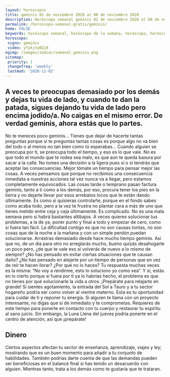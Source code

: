 ```yaml
---
layout: horoscopos
title: geminis 02 de noviembre 2020 al 08 de noviembre 2020 
description: Horóscopo semanal geminis 02 de noviembre 2020 al 08 de noviembre 2020. A veces te preocupas demasiado por los demás y dejas tu vida de lado, y cuando te dan la patada, sigues dejando tu vida de lado pero encima jodido/a. No caigas en el mismo error. De verdad geminis, ahora estás que lo partes.
permalink: /horoscopo-semanal-gratis/geminis/
home: FALSE
keywords: horóscopo semanal, horóscopo de la semana, horóscopo, horóscopo gratis,horóscopos, horóscopo esperanza gracia, horoscopos geminis la semana, horóscopos gratis, Tarot, Astrologia, Zodíaco, geminis, horoscopo gratis, semanal
horoscopo:
 signo: geminis
 video: yfykjnyBZy8
ogimg: /images/zodiac/semanal_geminis.png
sitemap:
 priority: 1
 changefreq: 'weekly'
 lastmod: '2020-11-02'
---
```




## A veces te preocupas demasiado por los demás y dejas tu vida de lado, y cuando te dan la patada, sigues dejando tu vida de lado pero encima jodido/a. No caigas en el mismo error. De verdad geminis, ahora estás que lo partes.

No te mereces poco geminis… Tienes que dejar de hacerte tantas preguntas porque si te preguntas tantas cosas es porque algo no va bien del todo o al menos no tan bien como tú esperabas… Cuando alguien se preocupa por ti, se preocupa todo el tiempo, y eso es lo que vale. No es que todo el mundo que te rodea sea malo, es que aún te queda basura por sacar a la calle. No tomes una decisión a la ligera pues sí o sí tendrás que aceptar las consecuencias. Mejor tómate un tiempo para pensar mejor las cosas. A veces pensamos que porque no recibimos una consecuencia inmediata a nuestras acciones tal vez nunca va a llegar, pero estamos completamente equivocados. Las cosas tarde o temprano pasan factura geminis, tanto a ti como a los demás, por eso, procura tener los pies en la tierra y no dejarte llevar por esos arrebatos locos que te están dando últimamente. Es como si quisieras controlarte, porque en el fondo sabes como acaba todo, pero a la vez te frustra no plantar cara a más de uno que tienes metido entre ceja y ceja últimamente. Es complicado. No es una mala semana pero si habrá bastantes altibajos. A veces quieres solucionar tus problemas, a la de ya, poner punto y final a todo y empezar de cero, como si fuera tan fácil. La dificultad contigo es que no son causas tontas, no son cosas que de la noche a la mañana y con un simple perdón puedan solucionarse. Arrastras demasiado desde hace mucho tiempo geminis. Así que no, de un día para otro no arreglarás mucho, bueno quizás desahogarte un poco pero, ¿de que te vale eso si volverás de nuevo a lo mismo de siempre? ¿No has pensado en evitar ciertas situaciones que te causan daño? ¿No has pensado en alejarte por un tiempo de personas que en vez de reír te hacen llorar? ¿Por qué no lo haces? Tu respuesta muchas veces es la misma: “No voy a rendirme, esto lo soluciono yo como sea”. Y sí, estás en lo cierto porque si fuera por ti ya lo habrías hecho, el problema es que no tienes por qué solucionarle la vida a otros. ¡Prepárate para relajarte en grande! Si sientes agotamiento, la entrada del Sol a Tauro y a tu sector hogareño podría ser como volver al vientre materno. Esta es tu oportunidad para cuidar de ti y reponer tu energía. Si alguien te llama con un proyecto interesante, no digas que sí de inmediato y te comprometas. Requieres de este tiempo para ponerte en contacto con tu cuerpo y restaurar tu espíritu al sano juicio. Sin embargo, la Luna Llena del jueves podría ponerte en el centro de atención, así que ¡prepárate!

## Dinero

Ciertos aspectos afectan tu sector de enseñanza, aprendizaje, viajes y ley; mostrando que es un buen momento para añadir a tu conjunto de habilidades. También podrías darte cuenta de que las demandas pueden ser beneficiosas en el balance final si has tenido un desacuerdo con alguien. Mientras tanto, trata a los demás como te gustaría que te trataran.